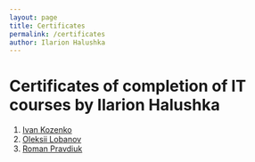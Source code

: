 ```yaml
---
layout: page
title: Certificates
permalink: /certificates
author: Ilarion Halushka
---
```


# Certificates of completion of IT courses by Ilarion Halushka

1. <a target="_blank" href="/certificates/Ivan-Kozenko">Ivan Kozenko</a>
1. <a target="_blank" href="/certificates/Oleksii-Lobanov">Oleksii Lobanov</a>
1. <a target="_blank" href="/certificates/Roman-Pravdiuk">Roman Pravdiuk</a>
